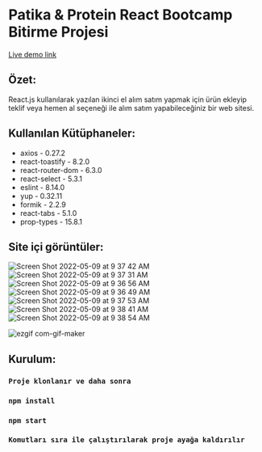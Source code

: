 # Patika & Protein React Bootcamp Bitirme Projesi

[Live demo link](https://secondhand-project-hiyd21upp-emreozturk7.vercel.app/)

## Özet:

React.js kullanılarak yazılan ikinci el alım satım yapmak için ürün ekleyip teklif veya hemen al seçeneği ile alım satım yapabileceğiniz bir web sitesi.

## Kullanılan Kütüphaneler:

- axios - 0.27.2
- react-toastify - 8.2.0
- react-router-dom - 6.3.0
- react-select - 5.3.1
- eslint - 8.14.0
- yup - 0.32.11
- formik - 2.2.9
- react-tabs - 5.1.0
- prop-types - 15.8.1

## Site içi görüntüler:
![Screen Shot 2022-05-09 at 9 37 42 AM](https://user-images.githubusercontent.com/45331482/167354435-de31d213-af6d-4ab2-b382-31cec1ac13f6.png)
![Screen Shot 2022-05-09 at 9 37 31 AM](https://user-images.githubusercontent.com/45331482/167354465-fbe53653-2d97-4e8c-b65b-03b7a18d0da7.png)
![Screen Shot 2022-05-09 at 9 36 56 AM](https://user-images.githubusercontent.com/45331482/167354475-6442c2bf-4008-4100-9cd2-efb154d1f3ac.png)
![Screen Shot 2022-05-09 at 9 36 49 AM](https://user-images.githubusercontent.com/45331482/167354480-b9a93e50-fc39-44a4-ba24-0dc8b883ce55.png)
![Screen Shot 2022-05-09 at 9 37 53 AM](https://user-images.githubusercontent.com/45331482/167354490-a1c727a9-6716-4afb-8535-53b354924d9e.png)
![Screen Shot 2022-05-09 at 9 38 41 AM](https://user-images.githubusercontent.com/45331482/167354498-593590bc-9de7-4daa-976b-2dc60f0a865f.png)
![Screen Shot 2022-05-09 at 9 38 54 AM](https://user-images.githubusercontent.com/45331482/167354506-2f542586-631e-4def-b759-97dba51c8131.png)

![ezgif com-gif-maker](https://user-images.githubusercontent.com/45331482/167354923-8bae10bf-b362-45eb-808a-554c376332d7.gif)

## Kurulum:
### `Proje klonlanır ve daha sonra`
### `npm install`
### `npm start`
### `Komutları sıra ile çalıştırılarak proje ayağa kaldırılır`
